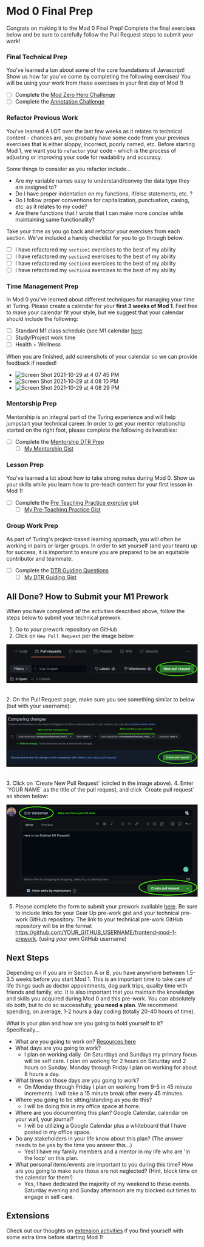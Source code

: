 # Mod 0 Final Prep
Congrats on making it to the Mod 0 Final Prep! Complete the final exercises below and be sure to carefully follow the Pull Request steps to submit your work!

### Final Technical Prep

You've learned a ton about some of the core foundations of Javascript! Show us how far you've come by completing the following exercises! You will be using your work from these exercises in your first day of Mod 1!

- [ ] Complete the [Mod Zero Hero Challenge](./mod_zero_hero.rb)
- [ ] Complete the [Annotation Challenge](./annotations.rb)

### Refactor Previous Work
You've learned A LOT over the last few weeks as it relates to technical content - chances are, you probably have some code from your previous exercises that is either sloppy, incorrect, poorly named, etc. Before starting Mod 1, we want you to `refactor` your code - which is the process of adjusting or improving your code for readability and accuracy.

Some things to consider as you refactor include...
- Are my variable names easy to understand/convey the data type they are assigned to?
- Do I have proper indentation on my functions, if/else statements, etc. ?
- Do I follow proper conventions for capitalization, punctuation, casing, etc. as it relates to my code?
- Are there functions that I wrote that I can make more concise while maintaining same functionality?

Take your time as you go back and refactor your exercises from each section. We've included a handy checklist for you to go through below.

- [ ] I have refactored my `section1` exercises to the best of my ability
- [ ] I have refactored my `section2` exercises to the best of my ability
- [ ] I have refactored my `section3` exercises to the best of my ability
- [ ] I have refactored my `section4` exercises to the best of my ability

### Time Management Prep
In Mod 0 you've learned about different techniques for managing your time at Turing. Please create a calendar for your **first 3 weeks of Mod 1**. Feel free to make your calendar fit your style, but we suggest that your calendar should include the following:
- [ ] Standard M1 class schedule (see M1 calendar [here](https://backend.turing.io/module1/)
- [ ] Study/Project work time
- [ ] Health + Wellness

When you are finished, add screenshots of your calendar so we can provide feedback if needed!

- ![Screen Shot 2021-10-29 at 4 07 45 PM](https://user-images.githubusercontent.com/87443686/139496680-5b14133a-990b-4e14-bded-721a4456240b.png)
- ![Screen Shot 2021-10-29 at 4 08 10 PM](https://user-images.githubusercontent.com/87443686/139496778-431d5677-f60f-4b88-bfa7-74de7fcba9dd.png)
- ![Screen Shot 2021-10-29 at 4 08 29 PM](https://user-images.githubusercontent.com/87443686/139496796-c80f155c-4c6f-49eb-bb0c-93a738a46543.png)


### Mentorship Prep
Mentorship is an integral part of the Turing experience and will help jumpstart your technical career. In order to get your mentor relationship started on the right foot, please complete the following deliverables:
- [ ] Complete the [Mentorship DTR Prep](https://gist.github.com/ericweissman/51965bdcbf42970d43d817818bfaef3c)
  - [ ] [My Mentorship Gist](https://gist.github.com/gregoryjflaherty/45c1b7bbca52f0c807896e5a1de6bf62)

### Lesson Prep
You've learned a lot about how to take strong notes during Mod 0. Show us your skills while you learn how to pre-teach content for your first lesson in Mod 1!
- [ ] Complete the [Pre Teaching Practice exercise](https://gist.github.com/ericweissman/0036e8fe272c02bd6d4bb14f42fd2f79) gist
  - [ ] [My Pre-Teaching Practice Gist](https://gist.github.com/gregoryjflaherty/1aca3e09d5549cfd84ee1de607cef811)

### Group Work Prep
As part of Turing's project-based learning approach, you will often be working in pairs or larger groups. In order to set yourself (and your team) up for success, it is important to ensure you are prepared to be an equitable contributor and teammate.
- [ ] Complete the [DTR Guiding Questions](https://gist.github.com/ericweissman/c56f3a98cdce761808c21d498a52f5c6)
  - [ ] [My DTR Guiding Gist](https://gist.github.com/gregoryjflaherty/d259cf20a30fd9dfd745bf79bf091f45)

## All Done? How to Submit your M1 Prework
When you have completed *all* the activities described above, follow the steps below to submit your technical prework.

1. Go to *your* prework repository on GitHub
1. Click on `New Pull Request` per the image below:

![new pull request](/images/be_s1.png)

<br>
2. On the Pull Request page, make sure you see something similar to below (but with your username):

![new pull request step 2](/images/be_s2.png)

<br>
3. Click on `Create New Pull Request` (circled in the image above).
4. Enter `YOUR NAME` as the title of the pull request, and click `Create pull request` as shown below:

![new pull request](/images/be_s3.png)

5. Please complete the form to submit your prework available [here](https://forms.gle/wxoVuhHKjrRyvGW2A). Be sure to include links for your Gear Up pre-work gist and your technical pre-work GitHub repository. The link to your technical pre-work GitHub repository will be in the format https://github.com/YOUR_GITHUB_USERNAME/frontend-mod-1-prework. (using _your_ own GitHub username)

## Next Steps

Depending on if you are in Section A or B, you have anywhere between 1.5-3.5 weeks before you start Mod 1. This is an important time to take care of life things such as doctor appointments, dog park trips, quality time with friends and family, etc. It is also important that you maintain the knowledge and skills you acquired during Mod 0 and this pre-work. You can absolutely do both, but to do so successfully, **you need a plan**. We recommend spending, on average, 1-2 hours a day coding (totally 20-40 hours of time).

What is your plan and how are you going to hold yourself to it? Specifically...
- What are you going to work on? [Resources here](https://github.com/turingschool-examples/fe-m1-practice)
- What days are you going to work?
  - I plan on working daily. On Saturdays and Sundays my primary focus will be self care. I plan on working for 2 hours on Saturday and 2 hours on Sunday. Monday through Friday I plan on working for about 8 hours a day.
- What times on those days are you going to work?
  - On Monday through Friday I plan on working from 9-5 in 45 minute increments. I will take a 15 minute break after every 45 minutes.
- Where you going to be sitting/standing as you do this?
  - I will be doing this in my office space at home.
- Where are you documenting this plan? Google Calendar, calendar on your wall, your journal?
  - I will be utilizing a Google Calendar plus a whiteboard that I have posted in my office space. 
- Do any stakeholders in your life know about this plan? (The answer needs to be yes by the time you answer this...)
  - Yes! I have my family members and a mentor in my life who are 'in the loop' on this plan.
- What personal items/events are important to you during this time? How are you going to make sure those are not neglected? (Hint, block time on the calendar for them!)
  - Yes, I have dedicated the majority of my weekend to these events. Saturday evening and Sunday afternoon are my blocked out times to engage in self care.

## Extensions
Check out our thoughts on [extension activities](https://mod0.turing.io/prework/extensions) if you find yourself with some extra time before starting Mod 1!
